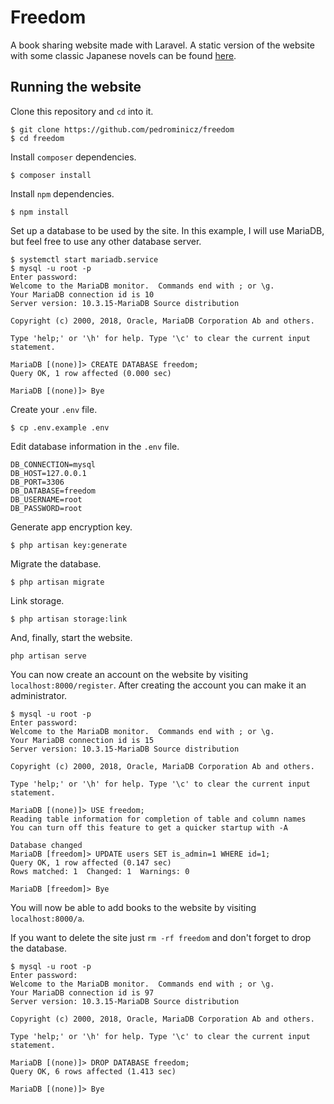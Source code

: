 # Freedom

A book sharing website made with Laravel. A static version of the website with some classic Japanese novels can be found [here](https://pedrominicz.github.io/freedom/index.html).

## Running the website

Clone this repository and `cd` into it.

```
$ git clone https://github.com/pedrominicz/freedom
$ cd freedom
```

Install `composer` dependencies.

```
$ composer install
```

Install `npm` dependencies.

```
$ npm install
```

Set up a database to be used by the site. In this example, I will use MariaDB, but feel free to use any other database server.

```
$ systemctl start mariadb.service
$ mysql -u root -p
Enter password:
Welcome to the MariaDB monitor.  Commands end with ; or \g.
Your MariaDB connection id is 10
Server version: 10.3.15-MariaDB Source distribution

Copyright (c) 2000, 2018, Oracle, MariaDB Corporation Ab and others.

Type 'help;' or '\h' for help. Type '\c' to clear the current input statement.

MariaDB [(none)]> CREATE DATABASE freedom;
Query OK, 1 row affected (0.000 sec)

MariaDB [(none)]> Bye
```

Create your `.env` file.

```
$ cp .env.example .env
```

Edit database information in the `.env` file.

```
DB_CONNECTION=mysql
DB_HOST=127.0.0.1
DB_PORT=3306
DB_DATABASE=freedom
DB_USERNAME=root
DB_PASSWORD=root
```

Generate app encryption key.

```
$ php artisan key:generate
```

Migrate the database.

```
$ php artisan migrate
```

Link storage.

```
$ php artisan storage:link
```

And, finally, start the website.

```
php artisan serve
```

You can now create an account on the website by visiting `localhost:8000/register`. After creating the account you can make it an administrator.

```
$ mysql -u root -p
Enter password:
Welcome to the MariaDB monitor.  Commands end with ; or \g.
Your MariaDB connection id is 15
Server version: 10.3.15-MariaDB Source distribution

Copyright (c) 2000, 2018, Oracle, MariaDB Corporation Ab and others.

Type 'help;' or '\h' for help. Type '\c' to clear the current input statement.

MariaDB [(none)]> USE freedom;
Reading table information for completion of table and column names
You can turn off this feature to get a quicker startup with -A

Database changed
MariaDB [freedom]> UPDATE users SET is_admin=1 WHERE id=1;
Query OK, 1 row affected (0.147 sec)
Rows matched: 1  Changed: 1  Warnings: 0

MariaDB [freedom]> Bye
```

You will now be able to add books to the website by visiting `localhost:8000/a`.

If you want to delete the site just `rm -rf freedom` and don't forget to drop the database.

```
$ mysql -u root -p
Enter password: 
Welcome to the MariaDB monitor.  Commands end with ; or \g.
Your MariaDB connection id is 97
Server version: 10.3.15-MariaDB Source distribution

Copyright (c) 2000, 2018, Oracle, MariaDB Corporation Ab and others.

Type 'help;' or '\h' for help. Type '\c' to clear the current input statement.

MariaDB [(none)]> DROP DATABASE freedom;
Query OK, 6 rows affected (1.413 sec)

MariaDB [(none)]> Bye
```
